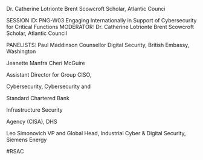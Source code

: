 Dr. Catherine Lotrionte Brent Scowcroft Scholar, Atlantic Counci

SESSION ID: PNG-W03
Engaging Internationally in Support of Cybersecurity for Critical Functions
MODERATOR: Dr. Catherine Lotrionte
Brent Scowcroft Scholar, Atlantic Council

PANELISTS: Paul Maddinson
Counsellor Digital Security,
British Embassy, Washington

Jeanette Manfra Cheri McGuire

Assistant Director for Group CISO,

Cybersecurity, Cybersecurity and

Standard Chartered Bank

Infrastructure Security

Agency (CISA), DHS

Leo Simonovich
VP and Global Head, Industrial Cyber & Digital Security,
Siemens Energy

#RSAC

